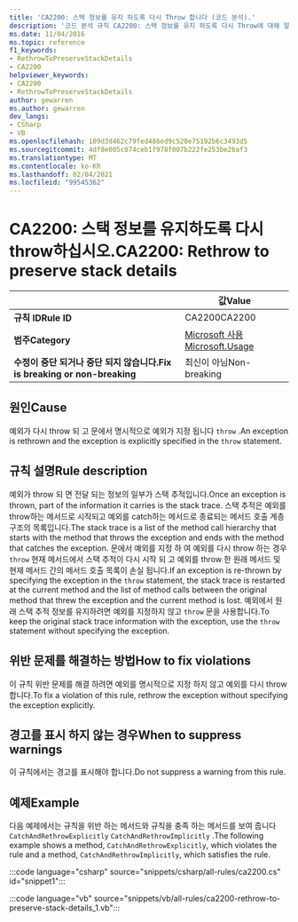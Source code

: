 ```yaml
---
title: 'CA2200: 스택 정보를 유지 하도록 다시 Throw 합니다 (코드 분석).'
description: '코드 분석 규칙 CA2200: 스택 정보를 유지 하도록 다시 Throw에 대해 알아봅니다.'
ms.date: 11/04/2016
ms.topic: reference
f1_keywords:
- RethrowToPreserveStackDetails
- CA2200
helpviewer_keywords:
- CA2200
- RethrowToPreserveStackDetails
author: gewarren
ms.author: gewarren
dev_langs:
- CSharp
- VB
ms.openlocfilehash: 109d3d462c79fed486ed9c528e75192b6c3493d5
ms.sourcegitcommit: 4df8e005c074ceb1f978f007b222fe253be2baf3
ms.translationtype: MT
ms.contentlocale: ko-KR
ms.lasthandoff: 02/04/2021
ms.locfileid: "99545362"
---
```

# <a name="ca2200-rethrow-to-preserve-stack-details"></a><span data-ttu-id="044b8-103">CA2200: 스택 정보를 유지하도록 다시 throw하십시오.</span><span class="sxs-lookup"><span data-stu-id="044b8-103">CA2200: Rethrow to preserve stack details</span></span>

| | <span data-ttu-id="044b8-104">값</span><span class="sxs-lookup"><span data-stu-id="044b8-104">Value</span></span> |
|-|-|
| <span data-ttu-id="044b8-105">**규칙 ID**</span><span class="sxs-lookup"><span data-stu-id="044b8-105">**Rule ID**</span></span> |<span data-ttu-id="044b8-106">CA2200</span><span class="sxs-lookup"><span data-stu-id="044b8-106">CA2200</span></span>|
| <span data-ttu-id="044b8-107">**범주**</span><span class="sxs-lookup"><span data-stu-id="044b8-107">**Category**</span></span> |[<span data-ttu-id="044b8-108">Microsoft 사용</span><span class="sxs-lookup"><span data-stu-id="044b8-108">Microsoft.Usage</span></span>](usage-warnings.md)|
| <span data-ttu-id="044b8-109">**수정이 중단 되거나 중단 되지 않습니다.**</span><span class="sxs-lookup"><span data-stu-id="044b8-109">**Fix is breaking or non-breaking**</span></span> |<span data-ttu-id="044b8-110">최신이 아님</span><span class="sxs-lookup"><span data-stu-id="044b8-110">Non-breaking</span></span>|

## <a name="cause"></a><span data-ttu-id="044b8-111">원인</span><span class="sxs-lookup"><span data-stu-id="044b8-111">Cause</span></span>

<span data-ttu-id="044b8-112">예외가 다시 throw 되 고 문에서 명시적으로 예외가 지정 됩니다 `throw` .</span><span class="sxs-lookup"><span data-stu-id="044b8-112">An exception is rethrown and the exception is explicitly specified in the `throw` statement.</span></span>

## <a name="rule-description"></a><span data-ttu-id="044b8-113">규칙 설명</span><span class="sxs-lookup"><span data-stu-id="044b8-113">Rule description</span></span>

<span data-ttu-id="044b8-114">예외가 throw 되 면 전달 되는 정보의 일부가 스택 추적입니다.</span><span class="sxs-lookup"><span data-stu-id="044b8-114">Once an exception is thrown, part of the information it carries is the stack trace.</span></span> <span data-ttu-id="044b8-115">스택 추적은 예외를 throw하는 메서드로 시작되고 예외를 catch하는 메서드로 종료되는 메서드 호출 계층 구조의 목록입니다.</span><span class="sxs-lookup"><span data-stu-id="044b8-115">The stack trace is a list of the method call hierarchy that starts with the method that throws the exception and ends with the method that catches the exception.</span></span> <span data-ttu-id="044b8-116">문에서 예외를 지정 하 여 예외를 다시 throw 하는 경우 `throw` 현재 메서드에서 스택 추적이 다시 시작 되 고 예외를 throw 한 원래 메서드 및 현재 메서드 간의 메서드 호출 목록이 손실 됩니다.</span><span class="sxs-lookup"><span data-stu-id="044b8-116">If an exception is re-thrown by specifying the exception in the `throw` statement, the stack trace is restarted at the current method and the list of method calls between the original method that threw the exception and the current method is lost.</span></span> <span data-ttu-id="044b8-117">예외에서 원래 스택 추적 정보를 유지하려면 예외를 지정하지 않고 `throw` 문을 사용합니다.</span><span class="sxs-lookup"><span data-stu-id="044b8-117">To keep the original stack trace information with the exception, use the `throw` statement without specifying the exception.</span></span>

## <a name="how-to-fix-violations"></a><span data-ttu-id="044b8-118">위반 문제를 해결하는 방법</span><span class="sxs-lookup"><span data-stu-id="044b8-118">How to fix violations</span></span>

<span data-ttu-id="044b8-119">이 규칙 위반 문제를 해결 하려면 예외를 명시적으로 지정 하지 않고 예외를 다시 throw 합니다.</span><span class="sxs-lookup"><span data-stu-id="044b8-119">To fix a violation of this rule, rethrow the exception without specifying the exception explicitly.</span></span>

## <a name="when-to-suppress-warnings"></a><span data-ttu-id="044b8-120">경고를 표시 하지 않는 경우</span><span class="sxs-lookup"><span data-stu-id="044b8-120">When to suppress warnings</span></span>

<span data-ttu-id="044b8-121">이 규칙에서는 경고를 표시해야 합니다.</span><span class="sxs-lookup"><span data-stu-id="044b8-121">Do not suppress a warning from this rule.</span></span>

## <a name="example"></a><span data-ttu-id="044b8-122">예제</span><span class="sxs-lookup"><span data-stu-id="044b8-122">Example</span></span>

<span data-ttu-id="044b8-123">다음 예제에서는 규칙을 위반 하는 메서드와 규칙을 충족 하는 메서드를 보여 줍니다 `CatchAndRethrowExplicitly` `CatchAndRethrowImplicitly` .</span><span class="sxs-lookup"><span data-stu-id="044b8-123">The following example shows a method, `CatchAndRethrowExplicitly`, which violates the rule and a method, `CatchAndRethrowImplicitly`, which satisfies the rule.</span></span>

:::code language="csharp" source="snippets/csharp/all-rules/ca2200.cs" id="snippet1":::

:::code language="vb" source="snippets/vb/all-rules/ca2200-rethrow-to-preserve-stack-details_1.vb":::

